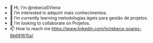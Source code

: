 - 👋 Hi, I’m @rebecaSVieira
- 👀 I’m interested in adquirir mais conhecimentos.
- 🌱 I’m currently learning metodologias ágeis para gestão de projetos.
- 💞️ I’m looking to collaborate on Projetos.
- 📫 How to reach me  https://www.linkedin.com/in/rebeca-soares-6b691615a/

<!---
rebecaSVieira/rebecaSVieira is a ✨ special ✨ repository because its `README.md` (this file) appears on your GitHub profile.
You can click the Preview link to take a look at your changes.
--->
